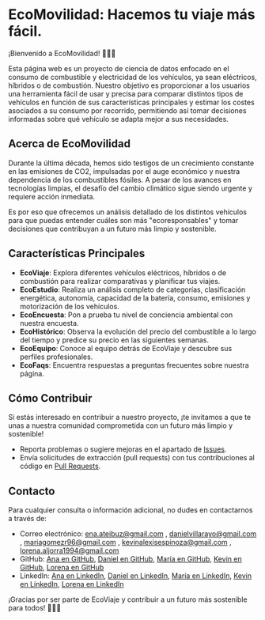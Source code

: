 # EcoMovilidad: Hacemos tu viaje más fácil.

¡Bienvenido a EcoMovilidad! 🌱🚗✨

Esta página web es un proyecto de ciencia de datos enfocado en el consumo de combustible y electricidad de los vehículos, ya sean eléctricos, híbridos o de combustión. Nuestro objetivo es proporcionar a los usuarios una herramienta fácil de usar y precisa para comparar distintos tipos de vehículos en función de sus características principales y estimar los costes asociados a su consumo por recorrido, permitiendo así tomar decisiones informadas sobre qué vehículo se adapta mejor a sus necesidades.

## Acerca de EcoMovilidad

Durante la última década, hemos sido testigos de un crecimiento constante en las emisiones de CO2, impulsadas por el auge económico y nuestra dependencia de los combustibles fósiles. A pesar de los avances en tecnologías limpias, el desafío del cambio climático sigue siendo urgente y requiere acción inmediata.

Es por eso que ofrecemos un análisis detallado de los distintos vehículos para que puedas entender cuáles son más "ecoresponsables" y tomar decisiones que contribuyan a un futuro más limpio y sostenible.

## Características Principales

- **EcoViaje**: Explora diferentes vehículos eléctricos, híbridos o de combustión para realizar comparativas y planificar tus viajes.
- **EcoEstudio**: Realiza un análisis completo de categorías, clasificación energética, autonomía, capacidad de la batería, consumo, emisiones y motorización de los vehículos.
- **EcoEncuesta**: Pon a prueba tu nivel de conciencia ambiental con nuestra encuesta.
- **EcoHistórico**: Observa la evolución del precio del combustible a lo largo del tiempo y predice su precio en las siguientes semanas.
- **EcoEquipo**: Conoce al equipo detrás de EcoViaje y descubre sus perfiles profesionales.
- **EcoFaqs**: Encuentra respuestas a preguntas frecuentes sobre nuestra página.

## Cómo Contribuir

Si estás interesado en contribuir a nuestro proyecto, ¡te invitamos a que te unas a nuestra comunidad comprometida con un futuro más limpio y sostenible!

- Reporta problemas o sugiere mejoras en el apartado de [Issues](https://github.com/Ateibuzena/Proyecto_EcoMovilidad/issues).
- Envía solicitudes de extracción (pull requests) con tus contribuciones al código en [Pull Requests](https://github.com/Ateibuzena/Proyecto_EcoMovilidad/pulls).

## Contacto

Para cualquier consulta o información adicional, no dudes en contactarnos a través de:

- Correo electrónico: ena.ateibuz@gmail.com , danielvillarayo@gmail.com , mariagomezr96@gmail.com , kevinalexisespinoza@gmail.com ,  lorena.aljorra1994@gmail.com
- GitHub: [Ana en GitHub](https://github.com/Ateibuzena), [Daniel en GitHub](https://github.com/Malosy26), [María en GitHub](https://github.com/mariagomez96-stack), [Kevin en GitHub](https://github.com/KevinAlexisEsp), [Lorena en GitHub](https://github.com/LorenaMtnez94)
- LinkedIn: [Ana en LinkedIn](https://www.linkedin.com/in/ana-zubieta/), [Daniel en LinkedIn](https://www.linkedin.com/in/dvr0001/), [María en LinkedIn](https://www.linkedin.com/in/mariagomezroman/), [Kevin en LinkedIn](https://www.linkedin.com/in/kevin-alexis-espinoza/), [Lorena en LinkedIn](https://www.linkedin.com/in/lorenamtnez/)

¡Gracias por ser parte de EcoViaje y contribuir a un futuro más sostenible para todos! 🌱🚗✨
